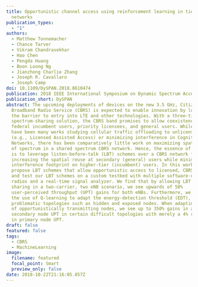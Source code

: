 ```yaml
---
title: Opportunistic channel access using reinforcement learning in tiered CBRS
  networks
publication_types:
  - "1"
authors:
  - Matthew Tonnemacher
  - Chance Tarver
  - Vikram Chandrasekhar
  - Hao Chen
  - Pengda Huang
  - Boon Loong Ng
  - Jianzhong Charlie Zhang
  - Joseph R. Cavallaro
  - Joseph Camp
doi: 10.1109/DySPAN.2018.8610474
publication: 2018 IEEE International Symposium on Dynamic Spectrum Access Networks
publication_short: DySPAN
abstract: The upcoming deployments of devices on the new 3.5 GHz, Citizens
  Broadband Radio Service (CBRS) is expected to enable innovation by lowering
  the barrier to entry into LTE and other technologies. With a three-tiered
  spectrum-sharing solution, the CBRS band promises to allow coexistence of
  federal incumbent users, priority licensees, and general users. While there
  have been many works studying cellular traffic offloading to unlicensed bands
  (e.g., Licensed Assisted Access) or minimizing interference in Cognitive Radio
  Networks, there has been comparatively little work on maximizing spatial reuse
  of spectrum in a shared spectrum CBRS network. Hence, the essence of this work
  is to leverage listen-before-talk (LBT) schemes over a CBRS network for
  increasing the spatial reuse at secondary (general) users while minimizing the
  interference footprint on higher-tier (incumbent) users. In this work, we
  propose LBT schemes that allow opportunistic access to licensed, CBRS spectrum
  and test our LBT schemes on a custom testbed with multiple software-defined
  radios and a real-time signal analyzer. We find that by allowing LBT spectrum
  sharing in a two-carrier, two eNB scenario, we see upwards of 50%
  user-perceived throughput (UPT) gains for both eNBs. Furthermore, we examine
  the use of Q-learning to adapt the energy-detection threshold (EDT), combating
  problematic topologies such as hidden and exposed nodes. When adapting the EDT
  of opportunistically transmitting nodes, we see up to 350% gains in average
  secondary node UPT in certain difficult topologies with merely a 4% reduction
  in primary node UPT.
draft: false
featured: false
tags:
  - CBRS
  - MachineLearning
image:
  filename: featured
  focal_point: Smart
  preview_only: false
date: 2018-10-22T21:16:05.857Z
---
```

